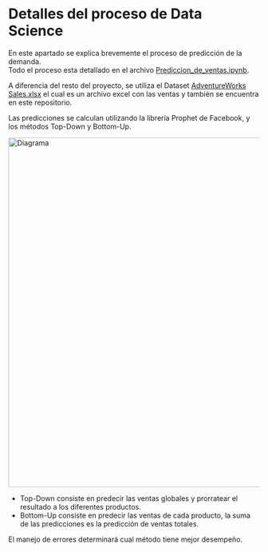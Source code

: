 # Detalles del proceso de Data Science

En este apartado se explica brevemente el proceso de predicción de la demanda.<br />
Todo el proceso esta detallado en el archivo [Prediccion_de_ventas.ipynb](https://github.com/Rodzxc/analysis_and_management_stock/blob/main/Prediccion_de_ventas.ipynb).

A diferencia del resto del proyecto, se utiliza el Dataset [AdventureWorks Sales.xlsx](https://github.com/microsoft/powerbi-desktop-samples/blob/main/AdventureWorks%20Sales%20Sample/AdventureWorks%20Sales.xlsx) el cual es un archivo excel con las ventas y también se encuentra en este repositorio.

Las predicciones se calculan utilizando la librería Prophet de Facebook, y los métodos Top-Down y Bottom-Up.

<img src="https://github.com/user-attachments/assets/4c25d09c-95ef-4b46-b728-62e2b99a21e5" alt="Diagrama" width="700"/>

 - Top-Down consiste en predecir las ventas globales y prorratear el resultado a los diferentes productos.
 - Bottom-Up consiste en predecir las ventas de cada producto, la suma de las predicciones es la predicción de ventas totales.

El manejo de errores determinará cual método tiene mejor desempeño.


